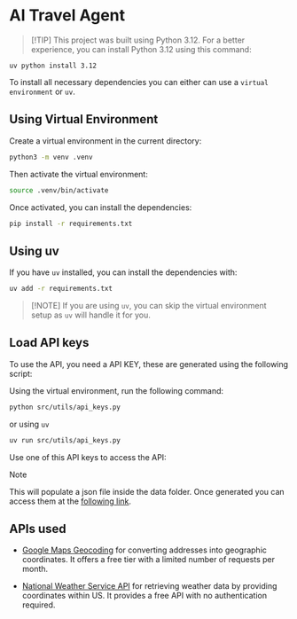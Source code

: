 # AI Travel Agent

> [!TIP] This project was built using Python 3.12. For a better experience, you can install Python 3.12 using this command:

```
uv python install 3.12
```

To install all necessary dependencies you can either can use a `virtual environment` or `uv`. 

## Using Virtual Environment
Create a virtual environment in the current directory:
```bash
python3 -m venv .venv
```

Then activate the virtual environment:
```bash
source .venv/bin/activate
```

Once activated, you can install the dependencies:
```bash
pip install -r requirements.txt
```
## Using uv
If you have `uv` installed, you can install the dependencies with:
```bash
uv add -r requirements.txt
```

>[!NOTE] If you are using `uv`, you can skip the virtual environment setup as `uv` will handle it for you.

## Load API keys
To use the API, you need a API KEY, these are generated using the following script:

Using the virtual environment, run the following command:
```bash
python src/utils/api_keys.py 
```

or using `uv`
```bash
uv run src/utils/api_keys.py 
```

Use one of this API keys to access the API:

> [!NOTE] 
> This will populate a json file inside the data folder. Once generated you can access them at the [following link](data/api_keys.json).

## APIs used

- [Google Maps Geocoding](https://developers.google.com/maps/documentation/geocoding/requests-geocoding#geocoding-lookup) for converting addresses into geographic coordinates. It offers a free tier with a limited number of requests per month.

- [National Weather Service API](https://www.weather.gov/documentation/services-web-api) for retrieving weather data by providing coordinates within US. It provides a free API with no authentication required.



